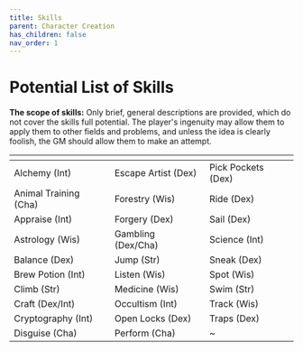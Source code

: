 ```yaml
---
title: Skills
parent: Character Creation
has_children: false
nav_order: 1
---
```


# Potential List of Skills
**The scope of skills:** Only brief, general descriptions are provided, which do not cover the skills full potential.
The player's ingenuity may allow them to apply them to other fields and problems, and unless the idea is clearly foolish, the
GM should allow them to make an attempt.

<table>
<thead>
  <tr>
    <th></th>
    <th></th>
    <th></th>
  </tr>
</thead>
<tbody>
  <tr>
    <td>Alchemy (Int)</td>
    <td>Escape Artist (Dex)</td>
    <td>Pick Pockets (Dex)</td>
  </tr>
  <tr>
    <td>Animal Training (Cha)</td>
    <td>Forestry (Wis)</td>
    <td>Ride (Dex)</td>
  </tr>
  <tr>
    <td>Appraise (Int)</td>
    <td>Forgery (Dex)</td>
    <td>Sail (Dex)</td>
  </tr>
  <tr>
    <td>Astrology (Wis)</td>
    <td>Gambling (Dex/Cha)</td>
    <td>Science (Int)</td>
  </tr>
  <tr>
    <td>Balance (Dex)</td>
    <td>Jump (Str)</td>
    <td>Sneak (Dex)</td>
  </tr>
  <tr>
    <td>Brew Potion (Int)</td>
    <td>Listen (Wis)</td>
    <td>Spot (Wis)</td>
  </tr>
  <tr>
    <td>Climb (Str)</td>
    <td>Medicine (Wis)</td>
    <td>Swim (Str)</td>
  </tr>
  <tr>
    <td>Craft (Dex/Int)</td>
    <td>Occultism (Int)</td>
    <td>Track (Wis)</td>
  </tr>
  <tr>
    <td>Cryptography (Int)</td>
    <td>Open Locks (Dex)</td>
    <td>Traps (Dex)</td>
  </tr>
  <tr>
    <td>Disguise (Cha)</td>
    <td>Perform (Cha)</td>
    <td>~</td>
  </tr>
</tbody>
</table>
